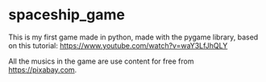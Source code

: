 # spaceship_game
This is my first game made in python, made with the pygame library, based on this tutorial: https://www.youtube.com/watch?v=waY3LfJhQLY

All the musics in the game are use content for free from https://pixabay.com.
